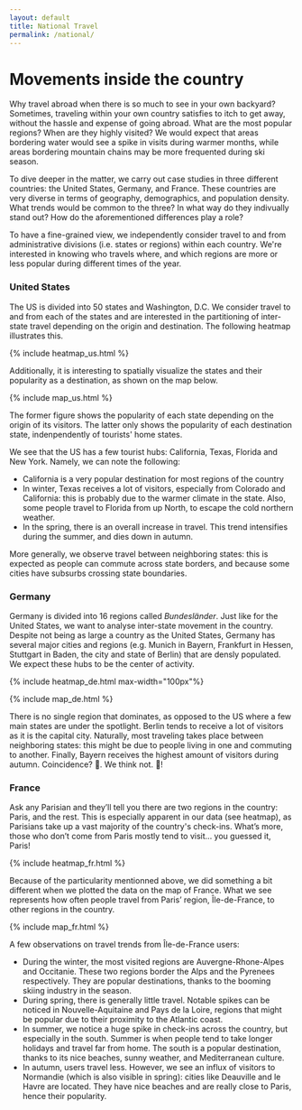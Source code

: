 ```yaml
---
layout: default
title: National Travel
permalink: /national/
---
```


# Movements inside the country

Why travel abroad when there is so much to see in your own backyard? Sometimes, traveling within your own country satisfies to itch to get away, without the hassle and expense of going abroad. What are the most popular regions? When are they highly visited? We would expect that areas bordering water would see a spike in visits during warmer months, while areas bordering mountain chains may be more frequented during ski season. 

To dive deeper in the matter, we carry out case studies in three different countries: the United States, Germany, and France.  These countries are very diverse in terms of geography, demographics, and population density. What trends would be common to the three? In what way do they indivually stand out? How do the aforementioned differences play a role? 

To have a fine-grained view, we independently consider travel to and from administrative divisions (i.e. states or regions) within each country. We're interested in knowing who travels where, and which regions are more or less popular during different times of the year. 

### United States

The US is divided into 50 states and Washington, D.C. We consider travel to and from each of the states and are interested in the partitioning of inter-state travel depending on the origin and destination. The following heatmap illustrates this. 

{% include heatmap_us.html %}


Additionally, it is interesting to spatially visualize the states and their popularity as a destination, as shown on the map below. 

{% include map_us.html %}

The former figure shows the popularity of each state depending on the origin of its visitors. The latter only shows the popularity of each destination state, indenpendently of tourists' home states. 

We see that the US has a few tourist hubs: California, Texas, Florida and New York. Namely, we can note the following:
- California is a very popular destination for most regions of the country
- In winter, Texas receives a lot of visitors, especially from Colorado and California: this is probably due to the warmer climate in the state. Also, some people travel to Florida from up North, to escape the cold northern weather.
- In the spring, there is an overall increase in travel. This trend intensifies during the summer, and dies down in autumn.

More generally, we observe travel between neighboring states: this is expected as people can commute across state borders, and because some cities have subsurbs crossing state boundaries. 

### Germany

Germany is divided into 16 regions called *Bundesländer*. Just like for the United States, we want to analyse inter-state movement in the country. Despite not being as large a country as the United States, Germany has several major cities and regions (e.g. Munich in Bayern, Frankfurt in Hessen, Stuttgart in Baden, the city and state of Berlin) that are densly populated. We expect these hubs to be the center of activity. 

{% include heatmap_de.html max-width="100px"%}

{% include map_de.html %}

There is no single region that dominates, as opposed to the US where a few main states are under the spotlight. Berlin tends to receive a lot of visitors as it is the capital city. Naturally, most traveling takes place between neighboring states: this might be due to people living in one and commuting to another. Finally, Bayern receives the highest amount of visitors during autumn. Coincidence? 🍺. We think not. 🍻!

### France

Ask any Parisian and they’ll tell you there are two regions in the country: Paris, and the rest. This is especially apparent in our data (see heatmap), as Parisians take up a vast majority of the country's check-ins. What’s more, those who don’t come from Paris mostly tend to visit... you guessed it, Paris! 

{% include heatmap_fr.html %}


Because of the particularity mentionned above, we did something a bit different when we plotted the data on the map of France. What we see represents how often people travel from Paris’ region, Île-de-France, to other regions in the country.

{% include map_fr.html %}


A few observations on travel trends from Île-de-France users:
- During the winter, the most visited regions are Auvergne-Rhone-Alpes and Occitanie. These two regions border the Alps and the Pyrenees respectively. They are popular destinations, thanks to the booming skiing industry in the season.
- During spring, there is generally little travel. Notable spikes can be noticed in Nouvelle-Aquitaine and Pays de la Loire, regions that might be popular due to their proximity to the Atlantic coast.  
- In summer, we notice a huge spike in check-ins across the country, but especially in the south. Summer is when people tend to take longer holidays and travel far from home. The south is a popular destination, thanks to its nice beaches, sunny weather, and Mediterranean culture. 
- In autumn, users travel less. However, we see an influx of visitors to Normandie (which is also visible in spring): cities like Deauville and le Havre are located. They have nice beaches and are really close to Paris, hence their popularity.